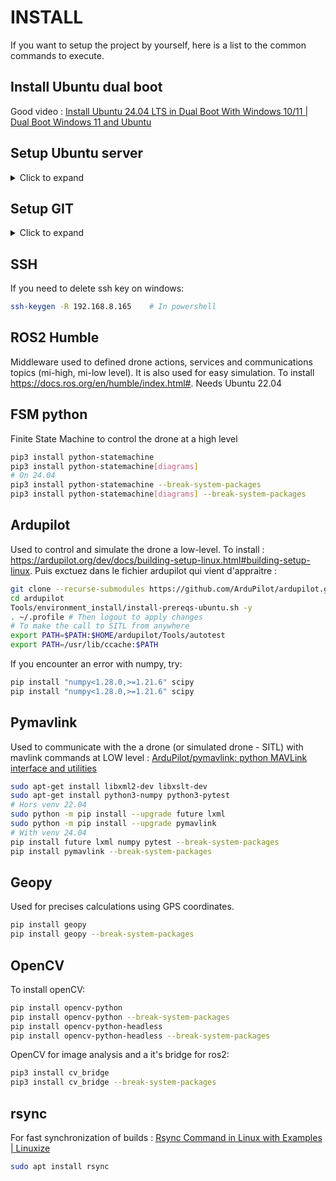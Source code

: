 # INSTALL

If you want to setup the project by yourself, here is a list to the common commands to execute.

## Install Ubuntu dual boot
Good video : [Install Ubuntu 24.04 LTS in Dual Boot With Windows 10/11 | Dual Boot Windows 11 and Ubuntu](https://www.youtube.com/watch?v=eaPVou9lXeU&t=13s)
## Setup Ubuntu server
<details> <summary>Click to expand</summary>

### Add a WIFI network
Follow the tuto : [Ubuntu Server: Connect to Wi-Fi from command line - LinuxConfig](https://linuxconfig.org/ubuntu-20-04-connect-to-wifi-from-command-line)
For raspi5 under Ubuntu 24.04:
```bash
ip a # Check if wifi/eth
ls /sys/class/net # Check nammming
sudo nano /etc/netplan/50-cloud-init.yaml
```
And copy
```bash
network:
	version: 2
	ethernets:
		eth0:
			dhcp4: true
			optional: true
		wifis:
			wlan0:
				optional: true
				dhcp4: true
				access-points:
					"GADZ_DUAV_222_24GHz": 
						password: "duav2225"   
```
Then do 
```bash
sudo netplan apply
# And check it is ok
ip a
```
### Pass keyboard to AZERTY
```bash
sudo dpkg-reconfigure keyboard-configuration # Choose config
sudo setupcon
```
</details>

## Setup GIT
<details> <summary>Click to expand</summary>

### Add name and email
```bash
git config --global user.name "..."
git config --global user.email "..."
```

### GIT Large File System (LFS)
Used for file >= 100MGb
To install: [Git LFS Install | GeeksforGeeks](https://www.geeksforgeeks.org/git-lfs-install/)
```bash
sudo apt-get install git-lfs
git lfs install
# To track a file
git lfs track "*.png"
git add .gitattributes
git commit -m "Track XXXX files with Git LFS"
# To view
git lfs ls-files
```

</details>

## SSH
If you need to delete ssh key on windows:
```bash
ssh-keygen -R 192.168.8.165    # In powershell
```
## ROS2 Humble
Middleware used to defined drone actions, services and communications topics (mi-high, mi-low level). It is also used for easy simulation. To install https://docs.ros.org/en/humble/index.html#.
Needs Ubuntu 22.04

## FSM python
Finite State Machine to control the drone at a high level
```bash
pip3 install python-statemachine 
pip3 install python-statemachine[diagrams]
# On 24.04
pip3 install python-statemachine --break-system-packages
pip3 install python-statemachine[diagrams] --break-system-packages
```
## Ardupilot
Used to control and simulate the drone a low-level. To install : https://ardupilot.org/dev/docs/building-setup-linux.html#building-setup-linux.
Puis exctuez dans le fichier ardupilot qui vient d'appraitre :
```bash
git clone --recurse-submodules https://github.com/ArduPilot/ardupilot.git
cd ardupilot
Tools/environment_install/install-prereqs-ubuntu.sh -y
. ~/.profile # Then logout to apply changes
# To make the call to SITL from anywhere
export PATH=$PATH:$HOME/ardupilot/Tools/autotest
export PATH=/usr/lib/ccache:$PATH
```
If you encounter an error with numpy, try:
```bash
pip install "numpy<1.28.0,>=1.21.6" scipy
pip install "numpy<1.28.0,>=1.21.6" scipy
```
## Pymavlink
Used to communicate with the a drone (or simulated drone - SITL) with mavlink commands at LOW level : [ArduPilot/pymavlink: python MAVLink interface and utilities](https://github.com/ArduPilot/pymavlink)
```bash
sudo apt-get install libxml2-dev libxslt-dev
sudo apt-get install python3-numpy python3-pytest
# Hors venv 22.04
sudo python -m pip install --upgrade future lxml
sudo python -m pip install --upgrade pymavlink
# With venv 24.04
pip install future lxml numpy pytest --break-system-packages
pip install pymavlink --break-system-packages
```
## Geopy
Used for precises calculations using GPS coordinates.
```bash
pip install geopy
pip install geopy --break-system-packages
```
## OpenCV
To install openCV:
```bash
pip install opencv-python
pip install opencv-python --break-system-packages
pip install opencv-python-headless
pip install opencv-python-headless --break-system-packages
```
OpenCV for image analysis and a it's bridge for ros2:
```bash
pip3 install cv_bridge 
pip3 install cv_bridge --break-system-packages
 ```
## rsync
For fast synchronization of builds :
[Rsync Command in Linux with Examples | Linuxize](https://linuxize.com/post/how-to-use-rsync-for-local-and-remote-data-transfer-and-synchronization/)
```bash
sudo apt install rsync
```

